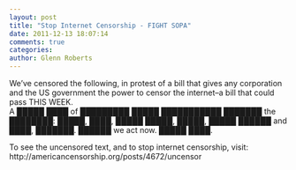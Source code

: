 ```yaml
---
layout: post
title: "Stop Internet Censorship - FIGHT SOPA"
date: 2011-12-13 18:07:14
comments: true
categories:
author: Glenn Roberts
---
```


<div class="entry-content">    We&#8217;ve censored the following, in protest of a bill that gives any corporation and the US government the power to censor the internet&#8211;a bill that could pass THIS WEEK. <br />A █████ ████ of █████████ █████ ███████████ ███████ the ████████: █████, ████, █████ █████, █████, █████ ██████ and ████, ███████. ██████ we act now. █████ ████. <p /> To see the uncensored text, and to stop internet censorship, visit: http://americancensorship.org/posts/4672/uncensor
</div>
